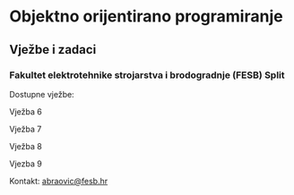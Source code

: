 # Objektno orijentirano programiranje
## Vježbe i zadaci
### Fakultet elektrotehnike strojarstva i brodogradnje (FESB) Split

Dostupne vježbe:

Vježba 6

Vježba 7

Vježba 8

Vjezba 9

Kontakt: abraovic@fesb.hr